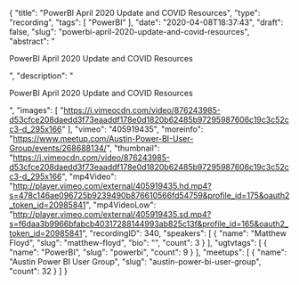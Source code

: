 {
  "title": "PowerBI April 2020 Update and COVID Resources",
  "type": "recording",
  "tags": [
    "PowerBI"
  ],
  "date": "2020-04-08T18:37:43",
  "draft": false,
  "slug": "powerbi-april-2020-update-and-covid-resources",
  "abstract": "<p>PowerBI April 2020 Update and COVID Resources</p>",
  "description": "<p>PowerBI April 2020 Update and COVID Resources</p>",
  "images": [
    "https://i.vimeocdn.com/video/876243985-d53cfce208daedd3f73eaaddf178e0d1820b62485b97295987606c19c3c52cc3-d_295x166"
  ],
  "vimeo": "405919435",
  "moreinfo": "https://www.meetup.com/Austin-Power-BI-User-Group/events/268688134/",
  "thumbnail": "https://i.vimeocdn.com/video/876243985-d53cfce208daedd3f73eaaddf178e0d1820b62485b97295987606c19c3c52cc3-d_295x166",
  "mp4Video": "http://player.vimeo.com/external/405919435.hd.mp4?s=478c146ae096725b9239490b876610566fd54759&profile_id=175&oauth2_token_id=20985841",
  "mp4VideoLow": "http://player.vimeo.com/external/405919435.sd.mp4?s=f6daa3b9966bfabcb40317288144993ab825c13f&profile_id=165&oauth2_token_id=20985841",
  "recordingID": 340,
  "speakers": [
    {
      "name": "Matthew Floyd",
      "slug": "matthew-floyd",
      "bio": "",
      "count": 3
    }
  ],
  "ugtvtags": [
    {
      "name": "PowerBI",
      "slug": "powerbi",
      "count": 9
    }
  ],
  "meetups": [
    {
      "name": "Austin Power BI User Group",
      "slug": "austin-power-bi-user-group",
      "count": 32
    }
  ]
}